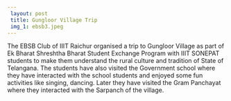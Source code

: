```yaml
---
 layout: post	
 title: Gungloor Village Trip
 img_1: ebsb3.jpeg
---
```

The EBSB Club of IIIT Raichur organised a trip to Gungloor Village as part of Ek Bharat Shreshtha Bharat Student Exchange Program with IIIT SONEPAT students to make them understand the rural culture and tradition of State of Telangana. The students have also visited the Government school where they have interacted with the school students and enjoyed some fun activities like singing, dancing. Later they have visited the Gram Panchayat where they interacted with the Sarpanch of the village.
